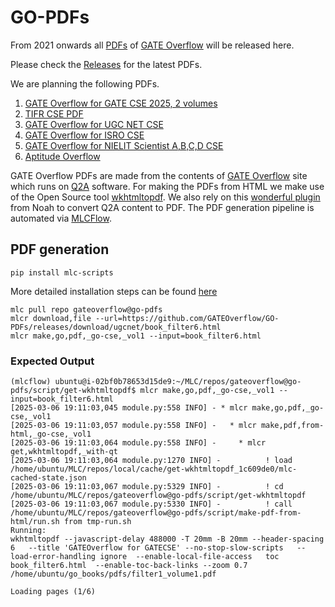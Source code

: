 # GO-PDFs
From 2021 onwards all [PDFs](http://book.gateoverflow.in) of [GATE Overflow](https://gateoverflow.in) will be released here. 

Please check the [Releases](https://github.com/GATEOverflow/GO-PDFs/releases) for the latest PDFs.

We are planning the following PDFs.
1. [GATE Overflow for GATE CSE 2025, 2 volumes](https://github.com/GATEOverflow/GO-PDFs/releases/tag/gatecse-2025)
2. [TIFR CSE PDF](https://github.com/GATEOverflow/GO-PDFs/releases/tag/tifr)
3. [GATE Overflow for UGC NET CSE](https://github.com/GATEOverflow/GO-PDFs/releases/tag/ugcnet)
4. [GATE Overflow for ISRO CSE](https://github.com/GATEOverflow/GO-PDFs/releases/tag/isro)
5. [GATE Overflow for NIELIT Scientist A,B,C,D CSE](https://github.com/GATEOverflow/GO-PDFs/releases/tag/NIELIT)
6. [Aptitude Overflow](https://github.com/GATEOverflow/GO-PDFs/releases/tag/aptitude)

GATE Overflow PDFs are made from the contents of [GATE Overflow](https://gateoverflow.in) site which runs on [Q2A](https://www.question2answer.org/qa/) software. For making the PDFs from HTML we make use of the Open Source tool [wkhtmltopdf](https://wkhtmltopdf.org/). We also rely on this [wonderful plugin](https://github.com/GATEOverflow/q2a-book) from Noah to convert Q2A content to PDF. The PDF generation pipeline is automated via [MLCFlow](https://github.com/mlcommons/mlcflow).

## PDF generation
```
pip install mlc-scripts
```
More detailed installation steps can be found [here](https://docs.mlcommons.org/mlcflow/install/)

```
mlc pull repo gateoverflow@go-pdfs
mlcr download,file --url=https://github.com/GATEOverflow/GO-PDFs/releases/download/ugcnet/book_filter6.html
mlcr make,go,pdf,_go-cse,_vol1 --input=book_filter6.html
```
### Expected Output
```
(mlcflow) ubuntu@i-02bf0b78653d15de9:~/MLC/repos/gateoverflow@go-pdfs/script/get-wkhtmltopdf$ mlcr make,go,pdf,_go-cse,_vol1 --input=book_filter6.html
[2025-03-06 19:11:03,045 module.py:558 INFO] - * mlcr make,go,pdf,_go-cse,_vol1
[2025-03-06 19:11:03,057 module.py:558 INFO] -   * mlcr make,pdf,from-html,_go-cse,_vol1
[2025-03-06 19:11:03,064 module.py:558 INFO] -     * mlcr get,wkhtmltopdf,_with-qt
[2025-03-06 19:11:03,064 module.py:1270 INFO] -          ! load /home/ubuntu/MLC/repos/local/cache/get-wkhtmltopdf_1c609de0/mlc-cached-state.json
[2025-03-06 19:11:03,067 module.py:5329 INFO] -          ! cd /home/ubuntu/MLC/repos/gateoverflow@go-pdfs/script/get-wkhtmltopdf
[2025-03-06 19:11:03,067 module.py:5330 INFO] -          ! call /home/ubuntu/MLC/repos/gateoverflow@go-pdfs/script/make-pdf-from-html/run.sh from tmp-run.sh
Running:
wkhtmltopdf --javascript-delay 488000 -T 20mm -B 20mm --header-spacing 6   --title 'GATEOverflow for GATECSE' --no-stop-slow-scripts   --load-error-handling ignore  --enable-local-file-access   toc  book_filter6.html  --enable-toc-back-links --zoom 0.7   /home/ubuntu/go_books/pdfs/filter1_volume1.pdf

Loading pages (1/6)

```

